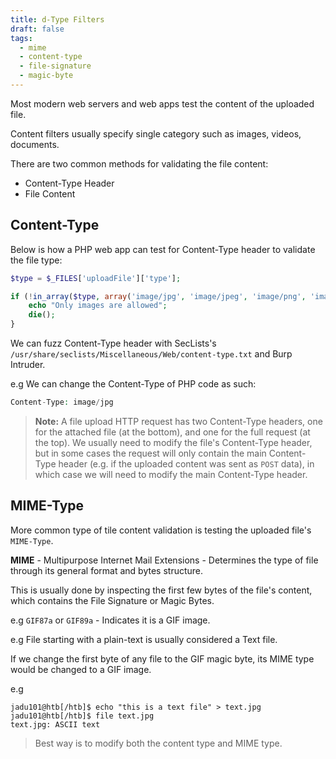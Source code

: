 ```yaml
---
title: d-Type Filters
draft: false
tags:
  - mime
  - content-type
  - file-signature
  - magic-byte
---
```

Most modern web servers and web apps test the content of the uploaded file.

Content filters usually specify single category such as images, videos, documents.

There are two common methods for validating the file content:

- Content-Type Header
- File Content

## Content-Type

Below is how a PHP web app can test for Content-Type header to validate the file type:

```php
$type = $_FILES['uploadFile']['type'];

if (!in_array($type, array('image/jpg', 'image/jpeg', 'image/png', 'image/gif'))) {
    echo "Only images are allowed";
    die();
}
```

We can fuzz Content-Type header with SecLists's `/usr/share/seclists/Miscellaneous/Web/content-type.txt` and Burp Intruder.

e.g We can change the Content-Type of PHP code as such:

```PHP
Content-Type: image/jpg
```

> **Note:** A file upload HTTP request has two Content-Type headers, one for the attached file (at the bottom), and one for the full request (at the top). We usually need to modify the file's Content-Type header, but in some cases the request will only contain the main Content-Type header (e.g. if the uploaded content was sent as `POST` data), in which case we will need to modify the main Content-Type header.


## MIME-Type

More common type of tile content validation is testing the uploaded file's `MIME-Type`. 

**MIME** - Multipurpose Internet Mail Extensions - Determines the type of file through its general format and bytes structure.

This is usually done by inspecting the first few bytes of the file's content, which contains the File Signature or Magic Bytes.

e.g `GIF87a` or `GIF89a` - Indicates it is a GIF image.

e.g File starting with a plain-text is usually considered a Text file.

If we change the first byte of any file to the GIF magic byte, its MIME type would be changed to a GIF image.

e.g

```shell-session
jadu101@htb[/htb]$ echo "this is a text file" > text.jpg 
jadu101@htb[/htb]$ file text.jpg 
text.jpg: ASCII text
```



> Best way is to modify both the content type and MIME type.


